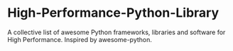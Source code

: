 # High-Performance-Python-Library
A collective list  of awesome Python frameworks, libraries and software for High Performance. Inspired by awesome-python.
